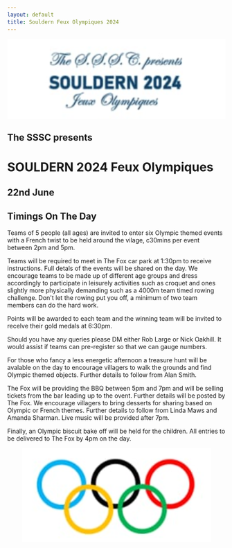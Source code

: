 ```yaml
---
layout: default
title: Souldern Feux Olympiques 2024
---
```

<style>
div.c img {margin:0 auto;display:block;}
</style>

<div class="c" markdown="1">

![banner](banner.png)

</div>

## The SSSC presents

# SOULDERN 2024 Feux Olympiques

## 22nd June

## Timings On The Day

Teams of 5 people (all ages) are invited to enter six Olympic themed
events with a French twist to be held around the vilage, c30mins per
event between 2pm and 5pm.

Teams will be required to meet in The Fox car park at 1:30pm to
receive instructions. Full detals of the events will be shared on the
day. We encourage teams to be made up of different age groups and
dress accordingly to participate in leisurely activities such as
croquet and ones slightly more physically demanding such as a 4000m
team timed rowing challenge. Don't let the rowing put you
off, a minimum of two team members can do the hard work.

Points will be awarded to each team and the winning team will be
invited to recelve their gold medals at 6:30pm.

Should you have any queries please DM either Rob Large or Nick
Oakhill. It would assist if teams can pre-register so that we can
gauge numbers.

For those who fancy a less energetic afternoon a treasure hunt will be
avalable on the day to encourage villagers to walk the grounds and
find Olympic themed objects. Further details to follow from Alan
Smith.

The Fox will be providing the BBQ between 5pm and 7pm and will be
selling tickets from the bar leading up to the ovent. Further details
will be posted by The Fox. We encourage villagers to bring desserts
for sharing based on Olympic or French themes. Further details to
follow from Linda Maws and Amanda Sharman. Live music will be provided
after 7pm.

Finally, an Olympic biscuit bake off will be held for the
children. All entries to be delivered to The Fox by 4pm on the day.

<div class="c" markdown="1">

![olympic rings](rings.png)

</div>
